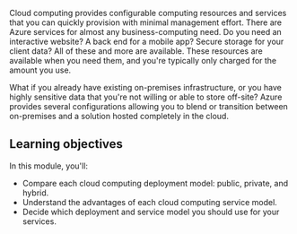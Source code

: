 Cloud computing provides configurable computing resources and services that you can quickly provision with minimal management effort. There are Azure services for almost any business-computing need. Do you need an interactive website? A back end for a mobile app? Secure storage for your client data? All of these and more are available. These resources are available when you need them, and you're typically only charged for the amount you use.

What if you already have existing on-premises infrastructure, or you have highly sensitive data that you're not willing or able to store off-site? Azure provides several configurations allowing you to blend or transition between on-premises and a solution hosted completely in the cloud.

## Learning objectives

In this module, you'll:

- Compare each cloud computing deployment model: public, private, and hybrid.
- Understand the advantages of each cloud computing service model.
- Decide which deployment and service model you should use for your services.

